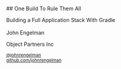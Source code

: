 <br>
## One Build To Rule Them All

Building a Full Application Stack With Gradle
<br><br>
John Engelman

Object Partners Inc
<br>

<small>[@johnrengelman](http://twitter.com/johnrengelman)<br/>
[github.com/johnrengelman](http://github.com/johnrengelman)
</small>
